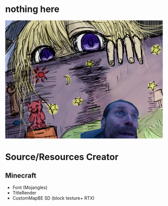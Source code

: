 # nothing here

![icon](assets/imgs/63.png)

# Source/Resources Creator

## Minecraft

- Font (Mojangles)
- TitleRender
- CustomMapBE SD (block texture+ RTX)
